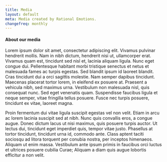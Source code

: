 ```yaml
---
title: Media
layout: default
meta: Media created by Rational Emotions.
changefreq: monthly
---
```


#### About our media
Lorem ipsum dolor sit amet, consectetur adipiscing elit. Vivamus pulvinar hendrerit mollis. Nam in nibh dictum, hendrerit nisi ut, ullamcorper erat. Vivamus quam est, tincidunt sed nisl et, lacinia aliquam ligula. Nunc eget congue dui. Pellentesque habitant morbi tristique senectus et netus et malesuada fames ac turpis egestas. Sed blandit ipsum id laoreet blandit. Cras tincidunt dui a orci sagittis molestie. Nam semper dapibus tincidunt. Maecenas placerat tortor lorem, in eleifend ex posuere at. Praesent a vehicula nibh, sed maximus urna. Vestibulum non malesuada nisl, quis consequat nunc. Sed eget venenatis quam. Suspendisse faucibus ligula et neque semper, vitae fringilla tellus posuere. Fusce nec turpis posuere, tincidunt ex vitae, laoreet magna.

Proin fermentum dui vitae ligula suscipit egestas vel non velit. Etiam in arcu ac lorem lacinia suscipit sed at nibh. Nunc quis convallis eros, a congue augue. Donec dictum lacus ut nisi maximus, quis posuere turpis auctor. Ut lectus dui, tincidunt eget imperdiet quis, tempor vitae justo. Phasellus at tortor tincidunt, tincidunt urna id, commodo ante. Class aptent taciti sociosqu ad litora torquent per conubia nostra, per inceptos himenaeos. Aliquam ut enim massa. Vestibulum ante ipsum primis in faucibus orci luctus et ultrices posuere cubilia Curae; Aliquam a diam quis augue lobortis efficitur a non velit.
